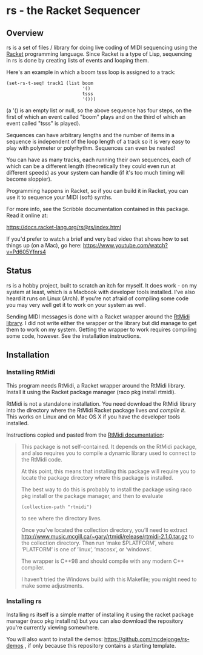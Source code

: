 # rs - the Racket Sequencer

## Overview

rs is a set of files / library for doing live coding of MIDI sequencing using the [Racket](https://racket-lang.org) programming language. Since Racket is a type of Lisp, sequencing in rs is done by creating lists of events and looping them.

Here's an example in which a boom tsss loop is assigned to a track:

```
(set-rs-t-seq! track1 (list boom
                            '()
                            tsss
                            '()))
```

(a '() is an empty list or null, so the above sequence has four steps, on the first of which an event called "boom" plays and on the third of which an event called "tsss" is played).

Sequences can have arbitrary lengths and the number of items in a sequence is independent of the loop length of a track so it is very easy to play with polymeter or polyrhythm. Sequences can even be nested!

You can have as many tracks, each running their own sequences, each of which can be a different length (theoretically they could even run at different speeds) as your system can handle (if it's too much timing will become sloppier).

Programming happens in Racket, so if you can build it in Racket, you can use it to sequence your MIDI (soft) synths.

For more info, see the Scribble documentation contained in this package. Read it online at:

https://docs.racket-lang.org/rs@rs/index.html

If you'd prefer to watch a brief and very bad video that shows how to set things up (on a Mac), go here: https://www.youtube.com/watch?v=Pd605Yfnrs4


## Status

rs is a hobby project, built to scratch an itch for myself. It does work - on my system at least, which is a Macbook with developer tools installed. I've also heard it runs on Linux (Arch). If you're not afraid of compiling some code you may very well get it to work on your system as well.

Sending MIDI messages is done with a Racket wrapper around the [RtMidi library](https://www.music.mcgill.ca/~gary/rtmidi/). I did not write either the wrapper or the library but did manage to get them to work on my system. Getting the wrapper to work requires compiling some code, however. See the installation instructions.

## Installation

### Installing RtMidi

This program needs RtMidi, a Racket wrapper around the RtMidi library. Install it using the Racket package manager (raco pkg install rtmidi).

RtMidi is not a standalone installation. You need download the RtMidi library into the directory where the RtMidi Racket package lives *and compile it*. This works on Linux and on Mac OS X if you have the developer tools installed.

Instructions copied and pasted from the [RtMidi documentation](https://docs.racket-lang.org/rtmidi/index.html):

> This package is not self-contained. It depends on the RtMidi package, and also requires you to compile a dynamic library used to connect to the RtMidi code.
>
> At this point, this means that installing this package will require you to locate the package directory where this package is installed.
>
> The best way to do this is probably to install the package using raco pkg install or the package manager, and then to evaluate
>
> ```(collection-path "rtmidi")```
>
> to see where the directory lives.
>
> Once you’ve located the collection directory, you’ll need to extract http://www.music.mcgill.ca/~gary/rtmidi/release/rtmidi-2.1.0.tar.gz to the collection directory. Then run ‘make $PLATFORM‘, where ‘PLATFORM‘ is one of ‘linux‘, ‘macosx‘, or ‘windows‘.
>
> The wrapper is C++98 and should compile with any modern C++ compiler.
>
> I haven’t tried the Windows build with this Makefile; you might need to make some adjustments.

### Installing rs

Installing rs itself is a simple matter of installing it using the racket package manager (raco pkg install rs) but you can also download the repository you're currently viewing somewhere.

You will also want to install the demos: https://github.com/mcdejonge/rs-demos , if only because this repository contains a starting template.
